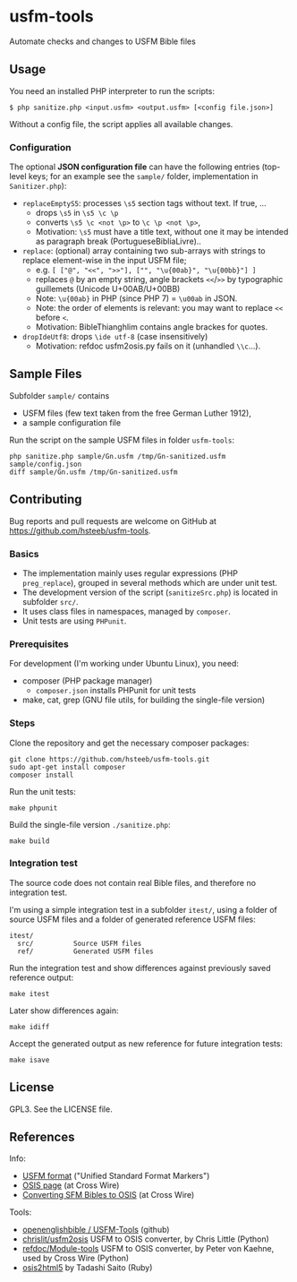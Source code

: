 # usfm-tools

Automate checks and changes to USFM Bible files

## Usage

You need an installed PHP interpreter to run the scripts:

    $ php sanitize.php <input.usfm> <output.usfm> [<config file.json>]

Without a config file, the script applies all available changes.

### Configuration

The optional **JSON configuration file** can have the following
entries (top-level keys; for an example see the `sample/` folder,
implementation in `Sanitizer.php`):

- `replaceEmptyS5`: processes `\s5` section tags without text. If true, ...
    * drops `\s5` in `\s5 \c \p`
    * converts `\s5 \c <not \p>` to `\c \p <not \p>`,
    * Motivation: `\s5` must have a title text, without one it may be intended as paragraph break (PortugueseBibliaLivre)..
- `replace`: (optional) array containing two sub-arrays with strings to replace element-wise in the input USFM file;
    * e.g. `[ ["@", "<<", ">>"], ["", "\u{00ab}", "\u{00bb}"] ]`
    * replaces `@` by an empty string, angle brackets `<<`/`>>` by typographic guillemets (Unicode U+00AB/U+00BB)
    * Note: `\u{00ab}` in PHP (since PHP 7) = `\u00ab` in JSON.
    * Note: the order of elements is relevant: you may want to replace `<<` before `<`.
    * Motivation: BibleThianghlim contains angle brackes for quotes.
- `dropIdeUtf8`: drops `\ide utf-8` (case insensitively)
    * Motivation: refdoc usfm2osis.py fails on it (unhandled `\\c`...).


## Sample Files

Subfolder `sample/` contains

- USFM files (few text taken from the free German Luther 1912),
- a sample configuration file


Run the script on the sample USFM files in folder `usfm-tools`:

~~~
php sanitize.php sample/Gn.usfm /tmp/Gn-sanitized.usfm sample/config.json
diff sample/Gn.usfm /tmp/Gn-sanitized.usfm
~~~

## Contributing

Bug reports and pull requests are welcome on GitHub at https://github.com/hsteeb/usfm-tools.

### Basics

- The implementation mainly uses regular expressions (PHP `preg_replace`), grouped in several methods which are under unit test.
- The development version of the script (`sanitizeSrc.php`) is located in subfolder `src/`.
- It uses class files in namespaces, managed by `composer`.
- Unit tests are using `PHPunit`.

### Prerequisites

For development (I'm working under Ubuntu Linux), you need:

- composer (PHP package manager)
    * `composer.json` installs PHPunit for unit tests
- make, cat, grep (GNU file utils, for building the single-file version)

### Steps

Clone the repository and get the necessary composer packages:

```
git clone https://github.com/hsteeb/usfm-tools.git
sudo apt-get install composer
composer install
```

Run the unit tests:

```
make phpunit
```

Build the single-file version `./sanitize.php`:

```
make build
```

### Integration test

The source code does not contain real Bible files, and therefore no integration test.

I'm using a simple integration test in a subfolder `itest/`, using a folder of
source USFM files and a folder of generated reference USFM files:

~~~
itest/
  src/          Source USFM files
  ref/          Generated USFM files
~~~

Run the integration test and show differences against previously saved reference output:

~~~
make itest
~~~

Later show differences again:

~~~
make idiff
~~~

Accept the generated output as new reference for future integration tests:

~~~
make isave
~~~

## License

GPL3. See the LICENSE file.

## References

Info:

- [USFM format](https://ubsicap.github.io/usfm/about/index.html) ("Unified Standard Format Markers")
- [OSIS page](https://www.crosswire.org/osis/) (at Cross Wire)
- [Converting SFM Bibles to OSIS](https://wiki.crosswire.org/Converting_SFM_Bibles_to_OSIS) (at Cross Wire)

Tools:

- [openenglishbible / USFM-Tools](https://github.com/openenglishbible/USFM-Tools) (github)
- [chrislit/usfm2osis](https://github.com/chrislit/usfm2osis) USFM to OSIS converter, by Chris Little (Python)
- [refdoc/Module-tools](https://github.com/refdoc/Module-tools) USFM to OSIS converter, by Peter von Kaehne, used by Cross Wire (Python)
- [osis2html5](https://github.com/tadd/osis2html5) by Tadashi Saito (Ruby)
